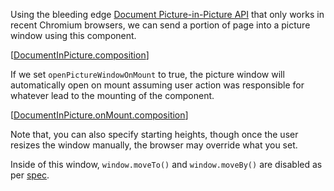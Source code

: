 Using the bleeding edge [Document Picture-in-Picture API](https://developer.chrome.com/docs/web-platform/document-picture-in-picture) that only works in recent Chromium browsers, we can send a portion of page into a picture window using this component.

[[DocumentInPicture.composition]]

If we set `openPictureWindowOnMount` to true, the picture window will automatically open on mount assuming user action was responsible for whatever lead to the mounting of the component.

[[DocumentInPicture.onMount.composition]]

Note that, you can also specify starting heights, though once the user resizes the window manually, the browser may override what you set.

Inside of this window, `window.moveTo()` and `window.moveBy()` are disabled as per [spec](https://wicg.github.io/document-picture-in-picture/#positioning).

[//begin]: # "Autogenerated link references for markdown compatibility"
[DocumentInPicture.composition]: DocumentInPicture.composition "DocumentInPicture"
[DocumentInPicture.onMount.composition]: DocumentInPicture.onMount.composition "DocumentInPicture.onMount"
[//end]: # "Autogenerated link references"